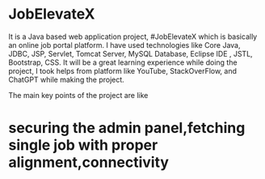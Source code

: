 # JobElevateX
It is a Java based web application project, #JobElevateX which is basically an online job portal platform. I have used technologies like Core Java, JDBC, JSP, Servlet, Tomcat Server, MySQL Database, Eclipse IDE , JSTL, Bootstrap, CSS.
It will be a great learning experience while doing the project, I took helps from platform like YouTube, StackOverFlow, and ChatGPT while making the project.

The main key points of the project are like 
# securing the admin panel,fetching single job with proper alignment,connectivity
